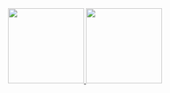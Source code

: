 
<div align="center">
  <a href="https://github.com/vrvneto">
  <img height="150em" src="https://github-readme-stats.vercel.app/api?username=vrvneto&show_icons=true&theme=merko&include_all_commits=true&count_private=true"/>
  <img height="150em" src="https://github-readme-stats.vercel.app/api/top-langs/?username=vrvneto&layout=compact&langs_count=7&theme=merko"/>
</div>
